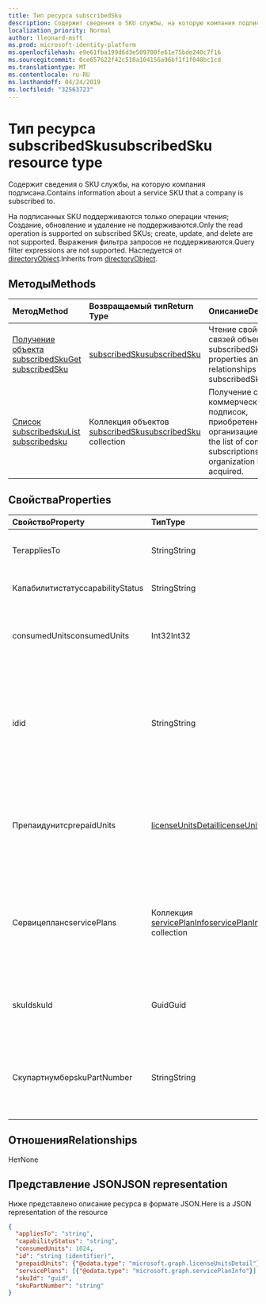 ```yaml
---
title: Тип ресурса subscribedSku
description: Содержит сведения о SKU службы, на которую компания подписана.
localization_priority: Normal
author: lleonard-msft
ms.prod: microsoft-identity-platform
ms.openlocfilehash: e9e61fba199d6d3e509700fe61e75bde240c7f16
ms.sourcegitcommit: 0ce657622f42c510a104156a96bf1f1f040bc1cd
ms.translationtype: MT
ms.contentlocale: ru-RU
ms.lasthandoff: 04/24/2019
ms.locfileid: "32563723"
---
```

# <a name="subscribedsku-resource-type"></a><span data-ttu-id="20f6b-103">Тип ресурса subscribedSku</span><span class="sxs-lookup"><span data-stu-id="20f6b-103">subscribedSku resource type</span></span>

<span data-ttu-id="20f6b-104">Содержит сведения о SKU службы, на которую компания подписана.</span><span class="sxs-lookup"><span data-stu-id="20f6b-104">Contains information about a service SKU that a company is subscribed to.</span></span>

<span data-ttu-id="20f6b-105">На подписанных SKU поддерживаются только операции чтения; Создание, обновление и удаление не поддерживаются.</span><span class="sxs-lookup"><span data-stu-id="20f6b-105">Only the read operation is supported on subscribed SKUs; create, update, and delete are not supported.</span></span> <span data-ttu-id="20f6b-106">Выражения фильтра запросов не поддерживаются.</span><span class="sxs-lookup"><span data-stu-id="20f6b-106">Query filter expressions are not supported.</span></span> <span data-ttu-id="20f6b-107">Наследуется от [directoryObject](directoryobject.md).</span><span class="sxs-lookup"><span data-stu-id="20f6b-107">Inherits from [directoryObject](directoryobject.md).</span></span>

## <a name="methods"></a><span data-ttu-id="20f6b-108">Методы</span><span class="sxs-lookup"><span data-stu-id="20f6b-108">Methods</span></span>
| <span data-ttu-id="20f6b-109">Метод</span><span class="sxs-lookup"><span data-stu-id="20f6b-109">Method</span></span>           | <span data-ttu-id="20f6b-110">Возвращаемый тип</span><span class="sxs-lookup"><span data-stu-id="20f6b-110">Return Type</span></span>    |<span data-ttu-id="20f6b-111">Описание</span><span class="sxs-lookup"><span data-stu-id="20f6b-111">Description</span></span>|
|:---------------|:--------|:----------|
|[<span data-ttu-id="20f6b-112">Получение объекта subscribedSku</span><span class="sxs-lookup"><span data-stu-id="20f6b-112">Get subscribedSku</span></span>](../api/subscribedsku-get.md) | [<span data-ttu-id="20f6b-113">subscribedSku</span><span class="sxs-lookup"><span data-stu-id="20f6b-113">subscribedSku</span></span>](subscribedsku.md) |<span data-ttu-id="20f6b-114">Чтение свойств и связей объекта subscribedSku.</span><span class="sxs-lookup"><span data-stu-id="20f6b-114">Read properties and relationships of subscribedSku object.</span></span>|
|[<span data-ttu-id="20f6b-115">Список subscribedsku</span><span class="sxs-lookup"><span data-stu-id="20f6b-115">List subscribedsku</span></span>](../api/subscribedsku-list.md) | <span data-ttu-id="20f6b-116">Коллекция объектов [subscribedSku](subscribedsku.md)</span><span class="sxs-lookup"><span data-stu-id="20f6b-116">[subscribedSku](subscribedsku.md) collection</span></span> |<span data-ttu-id="20f6b-117">Получение списка коммерческих подписок, приобретенных организацией.</span><span class="sxs-lookup"><span data-stu-id="20f6b-117">Retrieve the list of commercial subscriptions that an organization has acquired.</span></span>|

## <a name="properties"></a><span data-ttu-id="20f6b-118">Свойства</span><span class="sxs-lookup"><span data-stu-id="20f6b-118">Properties</span></span>
| <span data-ttu-id="20f6b-119">Свойство</span><span class="sxs-lookup"><span data-stu-id="20f6b-119">Property</span></span>     | <span data-ttu-id="20f6b-120">Тип</span><span class="sxs-lookup"><span data-stu-id="20f6b-120">Type</span></span>   |<span data-ttu-id="20f6b-121">Описание</span><span class="sxs-lookup"><span data-stu-id="20f6b-121">Description</span></span>|
|:---------------|:--------|:----------|
|<span data-ttu-id="20f6b-122">Тег</span><span class="sxs-lookup"><span data-stu-id="20f6b-122">appliesTo</span></span>|<span data-ttu-id="20f6b-123">String</span><span class="sxs-lookup"><span data-stu-id="20f6b-123">String</span></span>| <span data-ttu-id="20f6b-124">Например, User или Company.</span><span class="sxs-lookup"><span data-stu-id="20f6b-124">For example, "User" or "Company".</span></span> |
|<span data-ttu-id="20f6b-125">Капабилитистатус</span><span class="sxs-lookup"><span data-stu-id="20f6b-125">capabilityStatus</span></span>|<span data-ttu-id="20f6b-126">String</span><span class="sxs-lookup"><span data-stu-id="20f6b-126">String</span></span>| <span data-ttu-id="20f6b-127">Пример: "Enabled".</span><span class="sxs-lookup"><span data-stu-id="20f6b-127">For example, "Enabled".</span></span> |
|<span data-ttu-id="20f6b-128">consumedUnits</span><span class="sxs-lookup"><span data-stu-id="20f6b-128">consumedUnits</span></span>|<span data-ttu-id="20f6b-129">Int32</span><span class="sxs-lookup"><span data-stu-id="20f6b-129">Int32</span></span>| <span data-ttu-id="20f6b-130">Количество лицензий, которые были назначены.</span><span class="sxs-lookup"><span data-stu-id="20f6b-130">The number of licenses that have been assigned.</span></span> |
|<span data-ttu-id="20f6b-131">id</span><span class="sxs-lookup"><span data-stu-id="20f6b-131">id</span></span>|<span data-ttu-id="20f6b-132">String</span><span class="sxs-lookup"><span data-stu-id="20f6b-132">String</span></span>| <span data-ttu-id="20f6b-133">Уникальный идентификатор объекта sku, подписка на который выполнена.</span><span class="sxs-lookup"><span data-stu-id="20f6b-133">The unique identifier for the subscribed sku object.</span></span> <span data-ttu-id="20f6b-134">Key, не допускающая значение null.</span><span class="sxs-lookup"><span data-stu-id="20f6b-134">Key, not nullable.</span></span> |
|<span data-ttu-id="20f6b-135">Препаидунитс</span><span class="sxs-lookup"><span data-stu-id="20f6b-135">prepaidUnits</span></span>|[<span data-ttu-id="20f6b-136">licenseUnitsDetail</span><span class="sxs-lookup"><span data-stu-id="20f6b-136">licenseUnitsDetail</span></span>](licenseunitsdetail.md)| <span data-ttu-id="20f6b-137">Сведения о количестве и состоянии предварительно оплаченных лицензий.</span><span class="sxs-lookup"><span data-stu-id="20f6b-137">Information about the number and status of prepaid licenses.</span></span> |
|<span data-ttu-id="20f6b-138">Сервицепланс</span><span class="sxs-lookup"><span data-stu-id="20f6b-138">servicePlans</span></span>|<span data-ttu-id="20f6b-139">Коллекция [servicePlanInfo](serviceplaninfo.md)</span><span class="sxs-lookup"><span data-stu-id="20f6b-139">[servicePlanInfo](serviceplaninfo.md) collection</span></span>| <span data-ttu-id="20f6b-140">Сведения о планах обслуживания, доступных в отношении SKU.</span><span class="sxs-lookup"><span data-stu-id="20f6b-140">Information about the service plans that are available with the SKU.</span></span> <span data-ttu-id="20f6b-141">Не допускает значение null</span><span class="sxs-lookup"><span data-stu-id="20f6b-141">Not nullable</span></span> |
|<span data-ttu-id="20f6b-142">skuId</span><span class="sxs-lookup"><span data-stu-id="20f6b-142">skuId</span></span>|<span data-ttu-id="20f6b-143">Guid</span><span class="sxs-lookup"><span data-stu-id="20f6b-143">Guid</span></span>| <span data-ttu-id="20f6b-144">Уникальный идентификатор (GUID) для SKU службы.</span><span class="sxs-lookup"><span data-stu-id="20f6b-144">The unique identifier (GUID) for the service SKU.</span></span> |
|<span data-ttu-id="20f6b-145">Скупартнумбер</span><span class="sxs-lookup"><span data-stu-id="20f6b-145">skuPartNumber</span></span>|<span data-ttu-id="20f6b-146">String</span><span class="sxs-lookup"><span data-stu-id="20f6b-146">String</span></span>| <span data-ttu-id="20f6b-147">Артикул SKU, например: AAD_PREMIUM или RMSBASIC.</span><span class="sxs-lookup"><span data-stu-id="20f6b-147">The SKU part number; for example: "AAD_PREMIUM" or "RMSBASIC".</span></span> |

## <a name="relationships"></a><span data-ttu-id="20f6b-148">Отношения</span><span class="sxs-lookup"><span data-stu-id="20f6b-148">Relationships</span></span>
<span data-ttu-id="20f6b-149">Нет</span><span class="sxs-lookup"><span data-stu-id="20f6b-149">None</span></span>

## <a name="json-representation"></a><span data-ttu-id="20f6b-150">Представление JSON</span><span class="sxs-lookup"><span data-stu-id="20f6b-150">JSON representation</span></span>

<span data-ttu-id="20f6b-151">Ниже представлено описание ресурса в формате JSON.</span><span class="sxs-lookup"><span data-stu-id="20f6b-151">Here is a JSON representation of the resource</span></span>

<!--{
  "blockType": "resource",
  "optionalProperties": [],
  "keyProperty": "id",
  "baseType": "microsoft.graph.entity",
  "@odata.type": "microsoft.graph.subscribedSku",
  "@odata.annotations": [
    {
      "capabilities": {
        "skippable": false,
        "toppable": false,
        "countable": false,
        "expandable": false,
        "filterable": false,
        "referenceable": false,
        "selectable": false
      }
    }
  ]
}-->

```json
{
  "appliesTo": "string",
  "capabilityStatus": "string",
  "consumedUnits": 1024,
  "id": "string (identifier)",
  "prepaidUnits": {"@odata.type": "microsoft.graph.licenseUnitsDetail"},
  "servicePlans": [{"@odata.type": "microsoft.graph.servicePlanInfo"}],
  "skuId": "guid",
  "skuPartNumber": "string"
}

```
<!-- uuid: 8fcb5dbc-d5aa-4681-8e31-b001d5168d79
2015-10-25 14:57:30 UTC -->
<!-- {
  "type": "#page.annotation",
  "description": "subscribedSku resource",
  "keywords": "",
  "section": "documentation",
  "tocPath": ""
}-->
